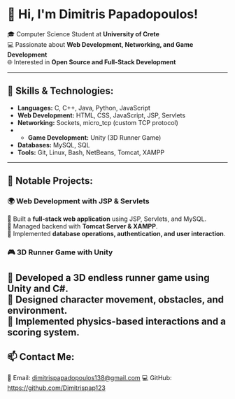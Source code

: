 # 👋 Hi, I'm Dimitris Papadopoulos!

🎓 Computer Science Student at **University of Crete**  
💻 Passionate about **Web Development, Networking, and Game Development**  
🌐 Interested in **Open Source and Full-Stack Development**  

---

## 🚀 Skills & Technologies:
- **Languages:** C, C++, Java, Python, JavaScript
- **Web Development:** HTML, CSS, JavaScript, JSP, Servlets
- **Networking:** Sockets, micro_tcp (custom TCP protocol)
- - **Game Development:** Unity (3D Runner Game)
- **Databases:** MySQL, SQL
- **Tools:** Git, Linux, Bash, NetBeans, Tomcat, XAMPP

---

## 📌 Notable Projects: 
### **🌍 Web Development with JSP & Servlets**
🔹 Built a **full-stack web application** using JSP, Servlets, and MySQL.  
🔹 Managed backend with **Tomcat Server & XAMPP**.  
🔹 Implemented **database operations, authentication, and user interaction**.  

### **🎮 3D Runner Game with Unity**
🔹 Developed a **3D endless runner game** using **Unity and C#**.  
🔹 Designed character movement, obstacles, and environment.  
🔹 Implemented physics-based interactions and a scoring system. 
---

## 📫 Contact Me:
📧 Email: <dimitrispapadopoulos138@gmail.com>
💻 GitHub: <https://github.com/Dimitrispap123>

